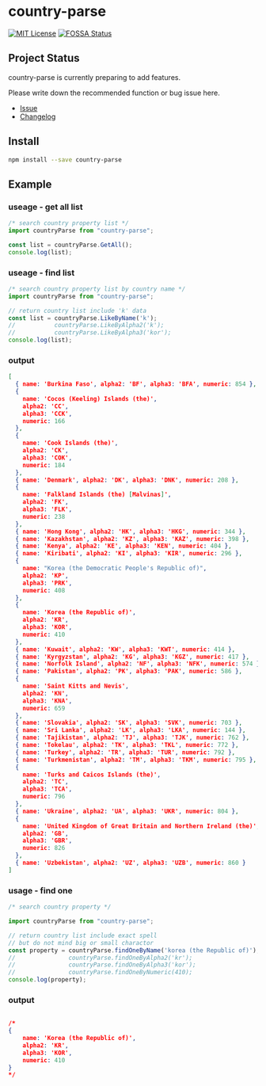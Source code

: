 # country-parse

[![MIT License][license-image]][license-url]
[![FOSSA Status](https://app.fossa.com/api/projects/git%2Bgithub.com%2Flinksynapse%2Fcountry-parse.svg?type=shield)](https://app.fossa.com/projects/git%2Bgithub.com%2Flinksynapse%2Fcountry-parse?ref=badge_shield)

## Project Status
country-parse is currently preparing to add features.

Please write down the recommended function or bug issue here.

- [Issue](https://github.com/linksynapse/country-parse/issues)
- [Changelog](CHANGELOG.md)

## Install
```bash
npm install --save country-parse
```

## Example
### useage - get all list
```javascript
/* search country property list */
import countryParse from "country-parse";

const list = countryParse.GetAll();
console.log(list);
```

### useage - find list
```javascript
/* search country property list by country name */
import countryParse from "country-parse";

// return country list include 'k' data
const list = countryParse.LikeByName('k');
//           countryParse.LikeByAlpha2('k');
//           countryParse.LikeByAlpha3('kor');
console.log(list);
```
### output
```json
[
  { name: 'Burkina Faso', alpha2: 'BF', alpha3: 'BFA', numeric: 854 },
  {
    name: 'Cocos (Keeling) Islands (the)',
    alpha2: 'CC',
    alpha3: 'CCK',
    numeric: 166    
  },
  {
    name: 'Cook Islands (the)',
    alpha2: 'CK',
    alpha3: 'COK',
    numeric: 184
  },
  { name: 'Denmark', alpha2: 'DK', alpha3: 'DNK', numeric: 208 },
  {
    name: 'Falkland Islands (the) [Malvinas]',
    alpha2: 'FK',
    alpha3: 'FLK',
    numeric: 238
  },
  { name: 'Hong Kong', alpha2: 'HK', alpha3: 'HKG', numeric: 344 },
  { name: 'Kazakhstan', alpha2: 'KZ', alpha3: 'KAZ', numeric: 398 },
  { name: 'Kenya', alpha2: 'KE', alpha3: 'KEN', numeric: 404 },
  { name: 'Kiribati', alpha2: 'KI', alpha3: 'KIR', numeric: 296 },
  {
    name: "Korea (the Democratic People's Republic of)",
    alpha2: 'KP',
    alpha3: 'PRK',
    numeric: 408
  },
  {
    name: 'Korea (the Republic of)',
    alpha2: 'KR',
    alpha3: 'KOR',
    numeric: 410
  },
  { name: 'Kuwait', alpha2: 'KW', alpha3: 'KWT', numeric: 414 },
  { name: 'Kyrgyzstan', alpha2: 'KG', alpha3: 'KGZ', numeric: 417 },
  { name: 'Norfolk Island', alpha2: 'NF', alpha3: 'NFK', numeric: 574 },
  { name: 'Pakistan', alpha2: 'PK', alpha3: 'PAK', numeric: 586 },
  {
    name: 'Saint Kitts and Nevis',
    alpha2: 'KN',
    alpha3: 'KNA',
    numeric: 659
  },
  { name: 'Slovakia', alpha2: 'SK', alpha3: 'SVK', numeric: 703 },
  { name: 'Sri Lanka', alpha2: 'LK', alpha3: 'LKA', numeric: 144 },
  { name: 'Tajikistan', alpha2: 'TJ', alpha3: 'TJK', numeric: 762 },
  { name: 'Tokelau', alpha2: 'TK', alpha3: 'TKL', numeric: 772 },
  { name: 'Turkey', alpha2: 'TR', alpha3: 'TUR', numeric: 792 },
  { name: 'Turkmenistan', alpha2: 'TM', alpha3: 'TKM', numeric: 795 },
  {
    name: 'Turks and Caicos Islands (the)',
    alpha2: 'TC',
    alpha3: 'TCA',
    numeric: 796
  },
  { name: 'Ukraine', alpha2: 'UA', alpha3: 'UKR', numeric: 804 },
  {
    name: 'United Kingdom of Great Britain and Northern Ireland (the)',
    alpha2: 'GB',
    alpha3: 'GBR',
    numeric: 826
  },
  { name: 'Uzbekistan', alpha2: 'UZ', alpha3: 'UZB', numeric: 860 }
]
```

### usage - find one
```javascript
/* search country property */

import countryParse from "country-parse";

// return country list include exact spell
// but do not mind big or small charactor
const property = countryParse.findOneByName('korea (the Republic of)');
//               countryParse.findOneByAlpha2('kr');
//               countryParse.findOneByAlpha3('kor');
//               countryParse.findOneByNumeric(410);
console.log(property);
```
### output
```json

/* 
{
    name: 'Korea (the Republic of)',
    alpha2: 'KR',
    alpha3: 'KOR',
    numeric: 410
}
*/
```

[license-image]: https://img.shields.io/badge/license-MIT-blue.svg?style=flat
[license-url]: LICENSE
